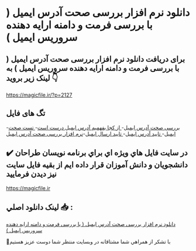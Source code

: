 # دانلود نرم افزار بررسی صحت آدرس ایمیل ( با بررسی فرمت و دامنه ارایه دهنده سروریس ایمیل )

## برای دریافت دانلود نرم افزار بررسی صحت آدرس ایمیل ( با بررسی فرمت و دامنه ارایه دهنده سروریس ایمیل ) به لینک زیر بروید 👇

https://magicfile.ir/?p=2127

## تگ های فایل

-[بررسی صحت آدرس ایمیل](https://magicfile.ir/product/%d9%86%d8%b1%d9%85-%d8%a7%d9%81%d8%b2%d8%a7%d8%b1-%d8%a8%d8%b1%d8%b1%d8%b3%db%8c-%d8%b5%d8%ad%d8%aa-%d8%a2%d8%af%d8%b1%d8%b3-%d8%a7%db%8c%d9%85%db%8c%d9%84/)-[ از کجا بفهمیم آدرس ایمیل درست است](https://magicfile.ir/product/%d9%86%d8%b1%d9%85-%d8%a7%d9%81%d8%b2%d8%a7%d8%b1-%d8%a8%d8%b1%d8%b1%d8%b3%db%8c-%d8%b5%d8%ad%d8%aa-%d8%a2%d8%af%d8%b1%d8%b3-%d8%a7%db%8c%d9%85%db%8c%d9%84/)-[ تست صحت ایمیل](https://magicfile.ir/product/%d9%86%d8%b1%d9%85-%d8%a7%d9%81%d8%b2%d8%a7%d8%b1-%d8%a8%d8%b1%d8%b1%d8%b3%db%8c-%d8%b5%d8%ad%d8%aa-%d8%a2%d8%af%d8%b1%d8%b3-%d8%a7%db%8c%d9%85%db%8c%d9%84/)-[ تایید آدرس ایمیل](https://magicfile.ir/product/%d9%86%d8%b1%d9%85-%d8%a7%d9%81%d8%b2%d8%a7%d8%b1-%d8%a8%d8%b1%d8%b1%d8%b3%db%8c-%d8%b5%d8%ad%d8%aa-%d8%a2%d8%af%d8%b1%d8%b3-%d8%a7%db%8c%d9%85%db%8c%d9%84/)-[ تایید ارسال ایمیل](https://magicfile.ir/product/%d9%86%d8%b1%d9%85-%d8%a7%d9%81%d8%b2%d8%a7%d8%b1-%d8%a8%d8%b1%d8%b1%d8%b3%db%8c-%d8%b5%d8%ad%d8%aa-%d8%a2%d8%af%d8%b1%d8%b3-%d8%a7%db%8c%d9%85%db%8c%d9%84/)-[نرم افزار بررسی صحت آدرس ایمیل ](https://magicfile.ir/product/%d9%86%d8%b1%d9%85-%d8%a7%d9%81%d8%b2%d8%a7%d8%b1-%d8%a8%d8%b1%d8%b1%d8%b3%db%8c-%d8%b5%d8%ad%d8%aa-%d8%a2%d8%af%d8%b1%d8%b3-%d8%a7%db%8c%d9%85%db%8c%d9%84/)

## ✔️ در سايت فايل هاي ويژه اي براي برنامه نويسان طراحان دانشجويان و دانش آموزان قرار داده ايم از بقيه فايل سايت نيز ديدن فرماييد

https://magicfile.ir


## لينک دانلود اصلي 📥 :

[دانلود نرم افزار بررسی صحت آدرس ایمیل ( با بررسی فرمت و دامنه ارایه دهنده سروریس ایمیل )](https://magicfile.ir/product/%d9%86%d8%b1%d9%85-%d8%a7%d9%81%d8%b2%d8%a7%d8%b1-%d8%a8%d8%b1%d8%b1%d8%b3%db%8c-%d8%b5%d8%ad%d8%aa-%d8%a2%d8%af%d8%b1%d8%b3-%d8%a7%db%8c%d9%85%db%8c%d9%84/) 


🙏با تشکر از همراهي شما مشتاقانه در وبسایت منتظر شما دوست عزیز هستیم

